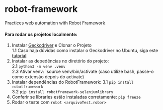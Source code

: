 # robot-framework
Practices web automation with Robot Framework


####  Para rodar os projetos localmente:  

1. Instalar [Geckodriver](https://github.com/mozilla/geckodriver/releases/tag/v0.26.0) e Clonar o Projeto  
   1.1 Caso haja dúvidas como instalar o Geckodriver no Ubuntu, siga este [tutorial](https://medium.com/beelabsolutions/baixando-e-configurando-o-geckodriver-no-ubuntu-dc2fe14d91c)  
2. Instalar as depedências no diretório do projeto:  
   2.1  `python3 -m venv .venv`  
   2.3  Ativar venv: `source venv/bin/activate (caso utilize bash, passe-o como extensão depois do activate) 
3. Instalar dependências do RobotFramework: 
   3.1 `pip install robotframework`  
   3.2 `pip install robotframework-seleniumlibrary`   
4. Conferir se libraries estão instaladas corretamente: `pip freeze`  
5. Rodar o teste com `robot <arquivoTest.robor>`

